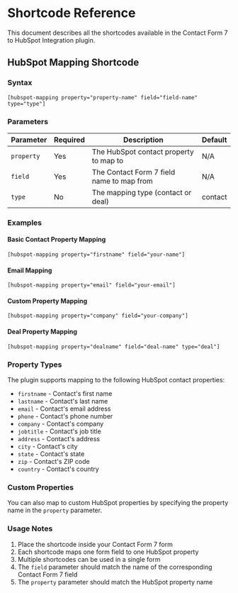 # Shortcode Reference

This document describes all the shortcodes available in the Contact Form 7 to HubSpot Integration plugin.

## HubSpot Mapping Shortcode

### Syntax
```
[hubspot-mapping property="property-name" field="field-name" type="type"]
```

### Parameters

| Parameter | Required | Description | Default |
|-----------|----------|-------------|---------|
| `property` | Yes | The HubSpot contact property to map to | N/A |
| `field` | Yes | The Contact Form 7 field name to map from | N/A |
| `type` | No | The mapping type (contact or deal) | contact |

### Examples

#### Basic Contact Property Mapping
```
[hubspot-mapping property="firstname" field="your-name"]
```

#### Email Mapping
```
[hubspot-mapping property="email" field="your-email"]
```

#### Custom Property Mapping
```
[hubspot-mapping property="company" field="your-company"]
```

#### Deal Property Mapping
```
[hubspot-mapping property="dealname" field="deal-name" type="deal"]
```

### Property Types

The plugin supports mapping to the following HubSpot contact properties:

- `firstname` - Contact's first name
- `lastname` - Contact's last name
- `email` - Contact's email address
- `phone` - Contact's phone number
- `company` - Contact's company
- `jobtitle` - Contact's job title
- `address` - Contact's address
- `city` - Contact's city
- `state` - Contact's state
- `zip` - Contact's ZIP code
- `country` - Contact's country

### Custom Properties

You can also map to custom HubSpot properties by specifying the property name in the `property` parameter.

### Usage Notes

1. Place the shortcode inside your Contact Form 7 form
2. Each shortcode maps one form field to one HubSpot property
3. Multiple shortcodes can be used in a single form
4. The `field` parameter should match the name of the corresponding Contact Form 7 field
5. The `property` parameter should match the HubSpot property name